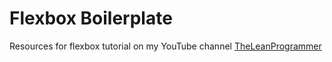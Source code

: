 # Flexbox Boilerplate

Resources for flexbox tutorial on my YouTube channel [TheLeanProgrammer](https://www.youtube.com/TheLeanProgrammer?sub_confirmation=1)
